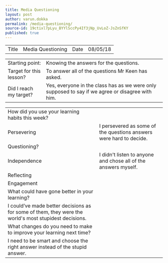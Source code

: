 ```yaml
---
title: Media Questioning
layout: post
author: varun.dokka
permalink: /media-questioning/
source-id: 19ctixl7pLyu_BYYlSccPy4If3jNp_UvLoZ-JsZnSfKY
published: true
---
```

<table>
  <tr>
    <td>Title</td>
    <td>Media Questioning</td>
    <td>Date</td>
    <td>08/05/18</td>
  </tr>
</table>


<table>
  <tr>
    <td>Starting point:</td>
    <td>Knowing the answers for the questions.</td>
  </tr>
  <tr>
    <td>Target for this lesson?</td>
    <td>To answer all of the questions Mr Keen has asked.</td>
  </tr>
  <tr>
    <td>Did I reach my target? </td>
    <td>Yes, everyone in the class has as we were only supposed to say if we agree or disagree with him.</td>
  </tr>
</table>


<table>
  <tr>
    <td>How did you use your learning habits this week?</td>
    <td></td>
  </tr>
  <tr>
    <td>Persevering</td>
    <td>I persevered as some of the questions answers were hard to decide.</td>
  </tr>
  <tr>
    <td>Questioning?</td>
    <td></td>
  </tr>
  <tr>
    <td>Independence</td>
    <td>I didn't listen to anyone and chose all of the answers myself.</td>
  </tr>
  <tr>
    <td>Reflecting</td>
    <td></td>
  </tr>
  <tr>
    <td>Engagement</td>
    <td></td>
  </tr>
  <tr>
    <td>What could have gone better in your learning?</td>
    <td></td>
  </tr>
  <tr>
    <td>I could’ve made better decisions as for some of them, they were the world's most stupidest decisions.</td>
    <td></td>
  </tr>
  <tr>
    <td>What changes do you need to make to improve your learning next time?</td>
    <td></td>
  </tr>
  <tr>
    <td>I need to be smart and choose the right answer instead of the stupid answer.</td>
    <td></td>
  </tr>
</table>


